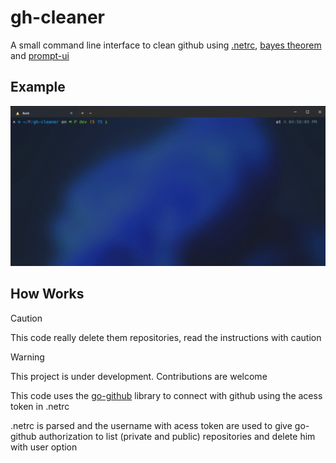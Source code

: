 # gh-cleaner

A small command line interface to clean github using [.netrc](http://devfuria.com.br/git/netrc-nao-pedir-senha/), [bayes theorem](https://en.wikipedia.org/wiki/Bayes%27_theorem) and [prompt-ui](github.com/manifoldco/promptui)

## Example

![gh-cleaner example](https://github.com/KitsuneSemCalda/gh-cleaner/blob/master/assets/gh-cleaner-show.gif)

## How Works

> [!CAUTION]
> This code really delete them repositories, read the instructions with caution

> [!WARNING]
> This project is under development. Contributions are welcome

This code uses the [go-github](https://github.com/google/go-github) library to connect with github using the acess token in .netrc

.netrc is parsed and the username with acess token are used to give go-github authorization to list (private and public) repositories and delete him with user option
